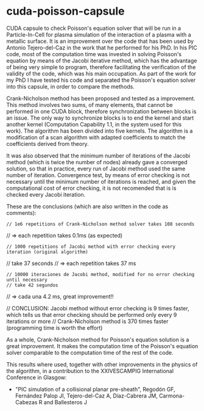 # cuda-poisson-capsule

CUDA capsule to check Poisson's equation solver that will be run in a Particle-In-Cell for plasma simulation of the interaction of a plasma with a metallic surface. It is an improvement over the code that has been used by Antonio Tejero-del-Caz in the work that he performed for his PhD. In his PIC code, most of the computation time was invested in solving Poisson's equation by means of the Jacobi iterative method, which has the advantage of being very simple to program, therefore facilitating the verification of the validity of the code, which was his main occupation. As part of the work for my PhD I have tested his code and separated the Poisson's equation solver into this capsule, in order to compare the methods.

Crank-Nicholson method has been proposed and tested as a improvement. This method involves two sums, of many elements, that cannot be performed in one CUDA block, therefore synchronization between blocks is an issue. The only way to synchronize blocks is to end the kernel and start another kernel (Computation Capability 1.1, in the system used for this work). The algorithm has been divided into five kernels. The algorithm is a modification of a scan algorithm with adapted coefficients to match the coefficients derived from theory.

It was also observed that the minimum number of iterations of the Jacobi method (which is twice the number of nodes) already gave a converged solution, so that in practice, every run of Jacobi method used the same number of iteration. Convergence test, by means of error checking is not necessary until the minimum number of iterations is reached, and given the computational cost of error checking, it is not recomended that is is checked every Jacobi iteration.

These are the conclusions (which are also written in the code as comments):

	// 1e6 repetitions of Crank-Nicholson method solver takes 108 seconds
  //        => each repetition takes 0.1ms (as expected)

	// 1000 repetitions of Jacobi method with error checking every iteration (original algorithm)
  // take 37 seconds
  //        => each repetition takes 37 ms

	// 10000 iteraciones de Jacobi method, modified for no error checking until necessary
	// take 42 segundos
  //        => cada una 4.2 ms, great improvement!!

  // CONCLUSION: Jacobi method without error checking is 9 times faster, which tells us that error checking should be performed only every 9 iterations or more
  //             Crank-Nicholson method is 370 times faster (programming time is worth the effort)

As a whole, Crank-Nicholson method for Poisson's equation solution is a great improvement. It makes the computation time of the Poisson's equation solver comparable to the computation time of the rest of the code.

This results where used, together with other improvements in the physics of the algorithm, in a contribution to the XXIVESCAMPIG International Conference in Glasgow:
 * "PIC simulation of a collisional planar pre-sheath", Regodón GF, Fernández Palop JI, Tejero-del-Caz A, Díaz-Cabrera JM, Carmona-Cabezas R and Ballesteros J
